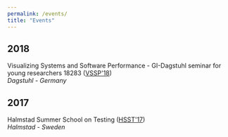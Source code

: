 ```yaml
---
permalink: /events/
title: "Events"
---
```

## 2018
Visualizing Systems and Software Performance - GI-Dagstuhl seminar for young researchers 18283 (<a href="https://vssp.github.io/" target="_blanc">VSSP'18</a>)<br/>
*Dagstuhl - Germany*

## 2017
Halmstad Summer School on Testing (<a href="https://wiki.hh.se/ceres/index.php/HSST_2017" target="_blanc">HSST'17</a>)<br/>
*Halmstad - Sweden*


